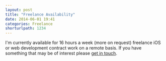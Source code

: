 ```yaml
---
layout: post
title: "Freelance Availability"
date: 2014-06-01 19:41
categories: Freelance
shorturlpath: 1234
---
```


I'm currently available for 16 hours a week (more on request) freelance iOS or web development contract work on a remote basis. If you have something that may be of interest please [get in touch](/hire).
